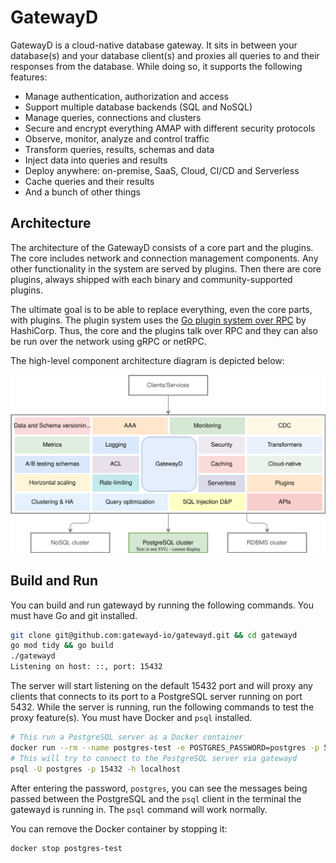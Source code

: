 # GatewayD

GatewayD is a cloud-native database gateway. It sits in between your database(s) and your database client(s) and proxies all queries to and their responses from the database. While doing so, it supports the following features:

- Manage authentication, authorization and access
- Support multiple database backends (SQL and NoSQL)
- Manage queries, connections and clusters
- Secure and encrypt everything AMAP with different security protocols
- Observe, monitor, analyze and control traffic
- Transform queries, results, schemas and data
- Inject data into queries and results
- Deploy anywhere: on-premise, SaaS, Cloud, CI/CD and Serverless
- Cache queries and their results
- And a bunch of other things

## Architecture

The architecture of the GatewayD consists of a core part and the plugins. The core includes network and connection management components. Any other functionality in the system are served by plugins. Then there are core plugins, always shipped with each binary and community-supported plugins.

The ultimate goal is to be able to replace everything, even the core parts, with plugins. The plugin system uses the [Go plugin system over RPC](https://github.com/hashicorp/go-plugin) by HashiCorp. Thus, the core and the plugins talk over RPC and they can also be run over the network using gRPC or netRPC.

The high-level component architecture diagram is depicted below:

![Architecture diagrams](assets/Architecture%20Diagram%20v0.0.1.svg)

## Build and Run

You can build and run gatewayd by running the following commands. You must have Go and git installed.

```bash
git clone git@github.com:gatewayd-io/gatewayd.git && cd gatewayd
go mod tidy && go build
./gatewayd
Listening on host: ::, port: 15432
```

The server will start listening on the default 15432 port and will proxy any clients that connects to its port to a PostgreSQL server running on port 5432. While the server is running, run the following commands to test the proxy feature(s). You must have Docker and `psql` installed.

```bash
# This run a PostgreSQL server as a Docker container
docker run --rm --name postgres-test -e POSTGRES_PASSWORD=postgres -p 5432:5432 -d postgres
# This will try to connect to the PostgreSQL server via gatewayd
psql -U postgres -p 15432 -h localhost
```

After entering the password, `postgres`, you can see the messages being passed between the PostgreSQL and the `psql` client in the terminal the gatewayd is running in. The `psql` command will work normally.

You can remove the Docker container by stopping it:

```bash
docker stop postgres-test
```

<!--
## Support

The support section.

## Contributing

The contributing section.
-->
